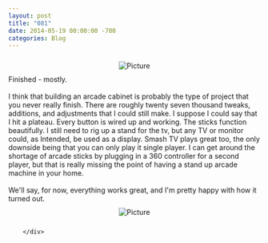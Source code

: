 ```yaml
---
layout: post
title: "081"
date: 2014-05-19 00:00:00 -700
categories: Blog
---
```


<div class="blog-content">
				<div><div class="wsite-image wsite-image-border-border-width:0 " style="padding-top:10px;padding-bottom:10px;margin-left:10px;margin-right:10px;text-align:center"> <a> <img src="/uploads/1/1/9/3/11936545/1400515409.jpg" alt="Picture" style="width:auto;max-width:100%"> </a> <div style="display:block;font-size:90%"></div> </div></div>  <div class="paragraph" style="text-align:left;">Finished - mostly. <br><span></span><br><span></span>I think that building an arcade cabinet is probably the type of project that you never really finish. There are roughly twenty seven thousand tweaks, additions, and adjustments that I could still make. I suppose I could say that I hit a plateau. Every button is wired up and working. The sticks function beautifully. I still need to rig up a stand for the tv, but any TV or monitor could, as Intended, be used as a display. Smash TV plays great too, the only downside being that you can only play it single player. I can get around the shortage of arcade sticks by plugging in a 360 controller for a second player, but that is really missing the point of having a stand up arcade machine in your home. <br><span></span><br><span></span>We'll say, for now, everything works great, and I'm pretty happy with how it turned out. <br></div>  <div><div class="wsite-image wsite-image-border-border-width:0 " style="padding-top:10px;padding-bottom:10px;margin-left:10px;margin-right:10px;text-align:center"> <a> <img src="/uploads/1/1/9/3/11936545/1400515517.jpg" alt="Picture" style="width:auto;max-width:100%"> </a> <div style="display:block;font-size:90%"></div> </div></div>

		</div>
        